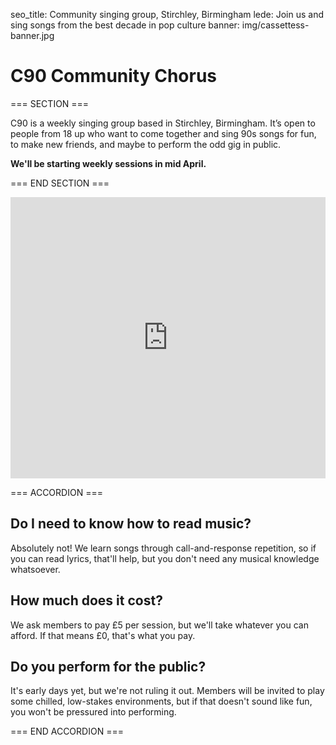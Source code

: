 seo_title: Community singing group, Stirchley, Birmingham
lede: Join us and sing songs from the best decade in pop culture
banner: img/cassettess-banner.jpg

# C90 Community Chorus

=== SECTION ===

C90 is a weekly singing group based in Stirchley, Birmingham. It’s open to people from 18 up who want to come together and sing 90s songs for fun, to make new friends, and maybe to perform the odd gig in public.

**We'll be starting weekly sessions in mid April.**

=== END SECTION ===

<iframe src="https://www.google.com/maps/embed?pb=!1m18!1m12!1m3!1d2432.902043694736!2d-1.9117724878748166!3d52.42657257192022!2m3!1f0!2f0!3f0!3m2!1i1024!2i768!4f13.1!3m3!1m2!1s0x4870be9e9359a543%3A0xab481b99b2a48002!2sThe%20Hub%20Hazelwell!5e0!3m2!1sen!2suk!4v1741874121828!5m2!1sen!2suk" width="100%" height="450" style="border:0;" allowfullscreen="" loading="lazy" referrerpolicy="no-referrer-when-downgrade" class="rounded shadow-lg margin-bottom-5"></iframe>

=== ACCORDION ===

## Do I need to know how to read music?

Absolutely not! We learn songs through call-and-response repetition, so if you can read lyrics, that'll help, but you don't need any musical knowledge whatsoever.

## How much does it cost?

We ask members to pay £5 per session, but we'll take whatever you can afford. If that means £0, that's what you pay.

## Do you perform for the public?

It's early days yet, but we're not ruling it out. Members will be invited to play some chilled, low-stakes environments, but if that doesn't sound like fun, you won't be pressured into performing.

=== END ACCORDION ===
